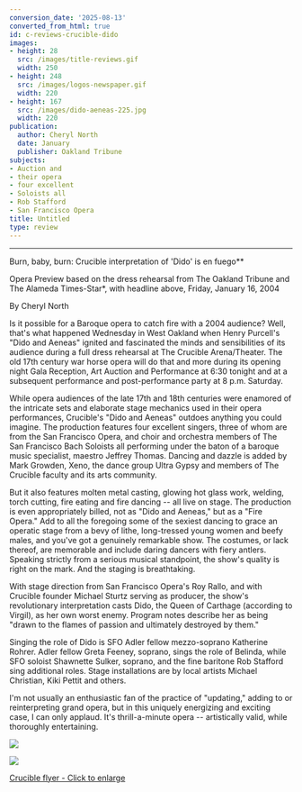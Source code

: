 ```yaml
---
conversion_date: '2025-08-13'
converted_from_html: true
id: c-reviews-crucible-dido
images:
- height: 28
  src: /images/title-reviews.gif
  width: 250
- height: 248
  src: /images/logos-newspaper.gif
  width: 220
- height: 167
  src: /images/dido-aeneas-225.jpg
  width: 220
publication:
  author: Cheryl North
  date: January
  publisher: Oakland Tribune
subjects:
- Auction and
- their opera
- four excellent
- Soloists all
- Rob Stafford
- San Francisco Opera
title: Untitled
type: review
---
```


***

Burn, baby, burn: Crucible interpretation of 'Dido' is en fuego**

Opera Preview based on the dress rehearsal from The Oakland Tribune and The Alameda Times-Star*, with headline above, Friday, January 16, 2004

By Cheryl North

Is it possible for a Baroque opera to catch fire with a 2004 audience? Well, that's what happened Wednesday in West Oakland when Henry Purcell's "Dido and Aeneas" ignited and fascinated the minds and sensibilities of its audience during a full dress rehearsal at The Crucible Arena/Theater. The old 17th century war horse opera will do that and more during its opening night Gala Reception, Art Auction and Performance at 6:30 tonight and at a subsequent performance and post-performance party at 8 p.m. Saturday.

While opera audiences of the late 17th and 18th centuries were enamored of the intricate sets and elaborate stage mechanics used in their opera performances, Crucible's "Dido and Aeneas" outdoes anything you could imagine. The production features four excellent singers, three of whom are from the San Francisco Opera, and choir and orchestra members of The San Francisco Bach Soloists all performing under the baton of a baroque music specialist, maestro Jeffrey Thomas. Dancing and dazzle is added by Mark Growden, Xeno, the dance group Ultra Gypsy and members of The Crucible faculty and its arts community.

But it also features molten metal casting, glowing hot glass work, welding, torch cutting, fire eating and fire dancing -- all live on stage. The production is even appropriately billed, not as "Dido and Aeneas," but as a "Fire Opera." Add to all the foregoing some of the sexiest dancing to grace an operatic stage from a bevy of lithe, long-tressed young women and beefy males, and you've got a genuinely remarkable show. The costumes, or lack thereof, are memorable and include daring dancers with fiery antlers. Speaking strictly from a serious musical standpoint, the show's quality is right on the mark. And the staging is breathtaking.

With stage direction from San Francisco Opera's Roy Rallo, and with Crucible founder Michael Sturtz serving as producer, the show's revolutionary interpretation casts Dido, the Queen of Carthage (according to Virgil), as her own worst enemy. Program notes describe her as being "drawn to the flames of passion and ultimately destroyed by them."

Singing the role of Dido is SFO Adler fellow mezzo-soprano Katherine Rohrer. Adler fellow Greta Feeney, soprano, sings the role of Belinda, while SFO soloist Shawnette Sulker, soprano, and the fine baritone Rob Stafford sing additional roles. Stage installations are by local artists Michael Christian, Kiki Pettit and others.

I'm not usually an enthusiastic fan of the practice of "updating," adding to or reinterpreting grand opera, but in this uniquely energizing and exciting case, I can only applaud. It's thrill-a-minute opera -- artistically valid, while thoroughly entertaining.

![](/images/logos-newspaper.gif)

[
![](/images/dido-aeneas-225.jpg)
](dido.htm)

[Crucible flyer - Click to enlarge](/articles/dido)

